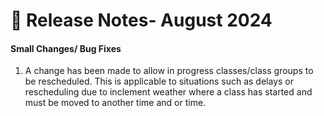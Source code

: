 # 📔 Release Notes- August 2024

#### Small Changes/ Bug Fixes

1. A change has been made to allow in progress classes/class groups to be rescheduled. This is applicable to situations such as delays or rescheduling due to inclement weather where a class has started and must be moved to another time and or time.

